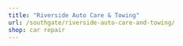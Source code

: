 ```yaml
---
title: "Riverside Auto Care & Towing"
url: /southgate/riverside-auto-care-and-towing/
shop: car repair
---
```

